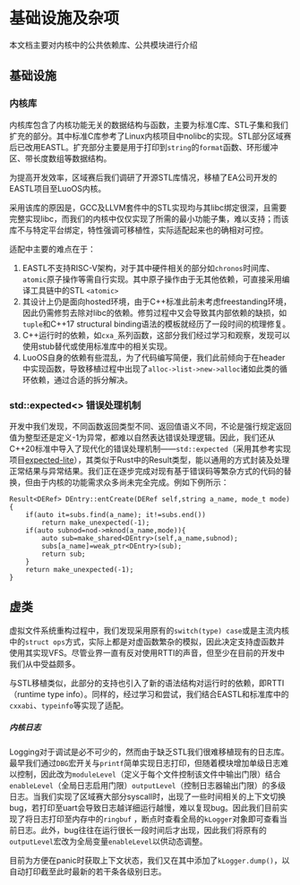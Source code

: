 # 基础设施及杂项
本文档主要对内核中的公共依赖库、公共模块进行介绍

## 基础设施

### 内核库

内核库包含了内核功能无关的数据结构与函数，主要为标准C库、STL子集和我们扩充的部分。其中标准C库参考了Linux内核项目中nolibc的实现。STL部分区域赛后已改用EASTL。扩充部分主要是用于打印到`string`的`format`函数、环形缓冲区、带长度数组等数据结构。

为提高开发效率，区域赛后我们调研了开源STL库情况，移植了EA公司开发的EASTL项目至LuoOS内核。  

采用该库的原因是，GCC及LLVM套件中的STL实现均与其libc绑定很深，且需要完整实现libc，而我们的内核中仅仅实现了所需的最小功能子集，难以支持；而该库不与特定平台绑定，特性强调可移植性，实际适配起来也的确相对可控。  

适配中主要的难点在于：  
1. EASTL不支持RISC-V架构，对于其中硬件相关的部分如`chronos`时间库、`atomic`原子操作等需自行实现。其中原子操作由于无其他依赖，可直接采用编译工具链中的STL `<atomic>`
2. 其设计上仍是面向hosted环境，由于C++标准此前未考虑freestanding环境，因此仍需修剪去除对libc的依赖。修剪过程中又会导致其内部依赖的缺损，如`tuple`和C++17 structural binding语法的模板就经历了一段时间的梳理修复。
3. C++运行时的依赖，如`cxa_`系列函数，这部分我们经过学习和观察，发现可以使用stub替代或使用标准库中的相关实现。
4. LuoOS自身的依赖有些混乱，为了代码编写简便，我们此前倾向于在header中实现函数，导致移植过程中出现了`alloc->list->new->alloc`诸如此类的循环依赖，通过合适的拆分解决。

### std::expected<> 错误处理机制

开发中我们发现，不同函数返回类型不同、返回值语义不同，不论是强行规定返回值为整型还是定义-1为异常，都难以自然表达错误处理逻辑。因此，我们还从C++20标准中导入了现代化的错误处理机制——`std::expected`（采用其参考实现项目[expected-lite](https://github.com/martinmoene/expected-lite/)），其类似于Rust中的Result类型，能以通用的方式封装及处理正常结果与异常结果。我们正在逐步完成对现有基于错误码等繁杂方式的代码的替换，但由于内核的功能需求众多尚未完全完成。例如下例所示：
```
Result<DERef> DEntry::entCreate(DERef self,string a_name, mode_t mode){
    if(auto it=subs.find(a_name); it!=subs.end())
        return make_unexpected(-1);
    if(auto subnod=nod->mknod(a_name,mode)){
        auto sub=make_shared<DEntry>(self,a_name,subnod);
        subs[a_name]=weak_ptr<DEntry>(sub);
        return sub;
    }
    return make_unexpected(-1);
}
```  

## 虚类

虚拟文件系统重构过程中，我们发现采用原有的`switch(type) case`或是主流内核中的`struct ops`方式，实际上都是对虚函数繁杂的模拟，因此决定支持虚函数并使用其实现VFS。尽管业界一直有反对使用RTTI的声音，但至少在目前的开发中我们从中受益颇多。  

与STL移植类似，此部分的支持也引入了新的语法结构对运行时的依赖，即RTTI（runtime type info）。同样的，经过学习和尝试，我们结合EASTL和标准库中的`cxxabi`、`typeinfo`等实现了适配。


##### 内核日志

Logging对于调试是必不可少的，然而由于缺乏STL我们很难移植现有的日志库。最早我们通过`DBG`宏开关与`printf`简单实现日志打印，但随着模块增加单级日志难以控制，因此改为`moduleLevel`（定义于每个文件控制该文件中输出门限）结合`enableLevel`（全局日志启用门限）`outputLevel`（控制日志器输出门限）的多级日志。当我们实现了区域赛大部分syscall时，出现了一些时间相关的上下文切换bug，若打印至uart会导致日志越详细运行越慢，难以复现bug。因此我们目前实现了将日志打印至内存中的`ringbuf` ，断点时查看全局的`kLogger`对象即可查看当前日志。此外，bug往往在运行很长一段时间后才出现，因此我们将原有的`outputLevel`宏改为全局变量`enableLevel`以供动态调整。

目前为方便在panic时获取上下文状态，我们又在其中添加了`kLogger.dump()`，以自动打印截至此时最新的若干条各级别日志。